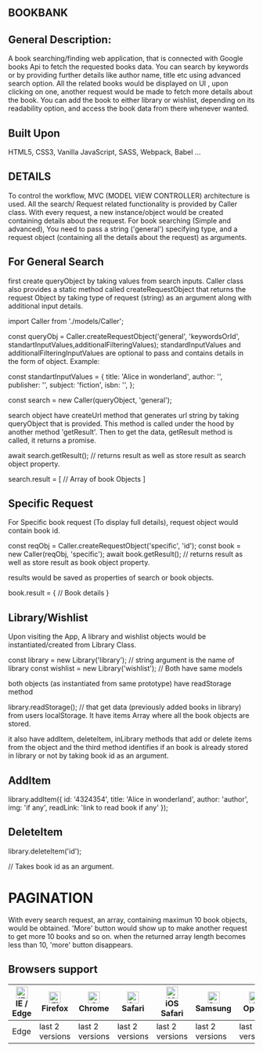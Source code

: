 ## BOOKBANK

## General Description:

A book searching/finding web application, that is connected with Google books Api to fetch the requested books data. You can search by keywords or by providing further details like author name, title etc using advanced search option. All the related books would be displayed on UI , upon clicking on one, another request would be made to fetch more details about the book. You can add the book to either library or wishlist, depending on its readability option, and access the book data from there whenever wanted.

## Built Upon

HTML5, CSS3, Vanilla JavaScript, SASS, Webpack, Babel ...

## DETAILS

To control the workflow, MVC (MODEL VIEW CONTROLLER) architecture is used.
All the search/ Request related functionality is provided by Caller class. With every request, a new instance/object would be created containing details about the request. For book searching (Simple and advanced), You need to pass a string ('general') specifying type, and a request object (containing all the details about the request) as arguments.

## For General Search

first create queryObject by taking values from search inputs. Caller class also provides a static method called createRequestObject that returns the request Object by taking type of request (string) as an argument along with additional input details.

import Caller from './models/Caller';

const queryObj = Caller.createRequestObject('general', 'keywordsOrId', standartInputValues,additionalFilteringValues);
standardInputValues and additionalFilteringInputValues are optional to pass and contains details in the form of object. Example:

const standartInputValues = {
title: 'Alice in wonderland',
author: '',
publisher: '',
subject: 'fiction',
isbn: '',
};

const search = new Caller(queryObject, 'general');

search object have createUrl method that generates url string by taking queryObject that is provided. This method is called under the hood by another method 'getResult'.
Then to get the data, getResult method is called, it returns a promise.

await search.getResult(); // returns result as well as store result as search object property.

search.result = [
// Array of book Objects
]

## Specific Request

For Specific book request (To display full details), request object would contain book id.

const reqObj = Caller.createRequestObject('specific', 'id');
const book = new Caller(reqObj, 'specific');
await book.getResult(); // returns result as well as store result as book object property.

results would be saved as properties of search or book objects.

book.result = {
// Book details
}

## Library/Wishlist

Upon visiting the App, A library and wishlist objects would be instantiated/created from Library Class.

const library = new Library('library'); // string argument is the name of library
const wishlist = new Library('wishlist'); // Both have same models

both objects (as instantiated from same prototype) have readStorage method

library.readStorage(); // that get data (previously added books in library) from users localStorage.
It have items Array where all the book objects are stored.

it also have addItem, deleteItem, inLibrary methods that add or delete items from the object and the third method identifies if an book is already stored in library or not by taking book id as an argument.

## AddItem

library.addItem({
id: '4324354',
title: 'Alice in wonderland',
author: 'author',
img: 'if any',
readLink: 'link to read book if any'
});

## DeleteItem

library.deleteItem('id');

// Takes book id as an argument.

# PAGINATION

With every search request, an array, containing maximun 10 book objects, would be obtained. 'More' button would show up to make another request to get more 10 books and so on. when the returned array length becomes less than 10, 'more' button disappears.

## Browsers support

| [<img src="https://raw.githubusercontent.com/alrra/browser-logos/master/src/edge/edge_48x48.png" alt="IE / Edge" width="24px" height="24px" />](http://godban.github.io/browsers-support-badges/)<br/>IE / Edge | [<img src="https://raw.githubusercontent.com/alrra/browser-logos/master/src/firefox/firefox_48x48.png" alt="Firefox" width="24px" height="24px" />](http://godban.github.io/browsers-support-badges/)<br/>Firefox | [<img src="https://raw.githubusercontent.com/alrra/browser-logos/master/src/chrome/chrome_48x48.png" alt="Chrome" width="24px" height="24px" />](http://godban.github.io/browsers-support-badges/)<br/>Chrome | [<img src="https://raw.githubusercontent.com/alrra/browser-logos/master/src/safari/safari_48x48.png" alt="Safari" width="24px" height="24px" />](http://godban.github.io/browsers-support-badges/)<br/>Safari | [<img src="https://raw.githubusercontent.com/alrra/browser-logos/master/src/safari-ios/safari-ios_48x48.png" alt="iOS Safari" width="24px" height="24px" />](http://godban.github.io/browsers-support-badges/)<br/>iOS Safari | [<img src="https://raw.githubusercontent.com/alrra/browser-logos/master/src/samsung-internet/samsung-internet_48x48.png" alt="Samsung" width="24px" height="24px" />](http://godban.github.io/browsers-support-badges/)<br/>Samsung | [<img src="https://raw.githubusercontent.com/alrra/browser-logos/master/src/opera/opera_48x48.png" alt="Opera" width="24px" height="24px" />](http://godban.github.io/browsers-support-badges/)<br/>Opera |
| --------------------------------------------------------------------------------------------------------------------------------------------------------------------------------------------------------------- | ----------------------------------------------------------------------------------------------------------------------------------------------------------------------------------------------------------------- | ------------------------------------------------------------------------------------------------------------------------------------------------------------------------------------------------------------- | ------------------------------------------------------------------------------------------------------------------------------------------------------------------------------------------------------------- | ----------------------------------------------------------------------------------------------------------------------------------------------------------------------------------------------------------------------------- | ----------------------------------------------------------------------------------------------------------------------------------------------------------------------------------------------------------------------------------- | --------------------------------------------------------------------------------------------------------------------------------------------------------------------------------------------------------- |
| Edge                                                                                                                                                                                                            | last 2 versions                                                                                                                                                                                                   | last 2 versions                                                                                                                                                                                               | last 2 versions                                                                                                                                                                                               | last 2 versions                                                                                                                                                                                                               | last 2 versions                                                                                                                                                                                                                     | last 2 versions                                                                                                                                                                                           |
